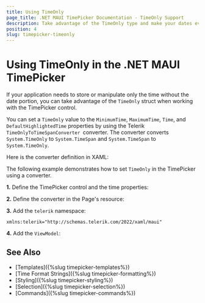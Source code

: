 ```yaml
---
title: Using TimeOnly
page_title: .NET MAUI TimePicker Documentation - TimeOnly Support
description: Take advantage of the TimeOnly type and make your dates even better when working with the Telerik UI for .NET MAUI TimePicker.
position: 4
slug: timepicker-timeonly
---
```


# Using TimeOnly in the .NET MAUI TimePicker

If your application needs to store or manipulate only the time without the date portion, you can take advantage of the `TimeOnly` struct when working with the TimePicker control.

You can set a `TimeOnly` value to the `MinimumTime`, `MaximumTime`, `Time`, and `DefaultHighlightedTime` properties by using the Telerik `TimeOnlyToTimeSpanConverter `converter. The converter converts `System.TimeOnly` to `System.TimeSpan` and `System.TimeSpan` to `System.TimeOnly`.


Here is the converter definition in XAML:

<snippet id='timepicker-timeonly-to-timespanconverter' />

The following example demonstrates how to set `TimeOnly` in the TimePicker using a converter.

**1.** Define the TimePicker control and the time properties:

<snippet id='timepicker-timeonly-support' />

**2.** Define the converter in the Page's resource:

<snippet id='timepicker-timeonly-to-timespanconverter' />

**3.** Add the `telerik` namespace:

 ```XAML
xmlns:telerik="http://schemas.telerik.com/2022/xaml/maui"
 ```

 **4.** Add the `ViewModel`:

 <snippet id='timepicker-timeonly-viewmodell' />

## See Also

- [Templates]({%slug timepicker-templates%})
- [Time Format Strings]({%slug timepicker-formatting%})
- [Styling]({%slug timepicker-styling%})
- [Selection]({%slug timepicker-selection%})
- [Commands]({%slug timepicker-commands%})
